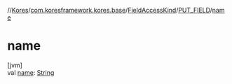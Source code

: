 //[Kores](../../../../index.md)/[com.koresframework.kores.base](../../index.md)/[FieldAccessKind](../index.md)/[PUT_FIELD](index.md)/[name](name.md)

# name

[jvm]\
val [name](name.md): [String](https://kotlinlang.org/api/latest/jvm/stdlib/kotlin/-string/index.html)

